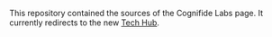 This repository contained the sources of the Cognifide Labs page.
It currently redirects to the new [Tech Hub](https://wttech.blog/).
